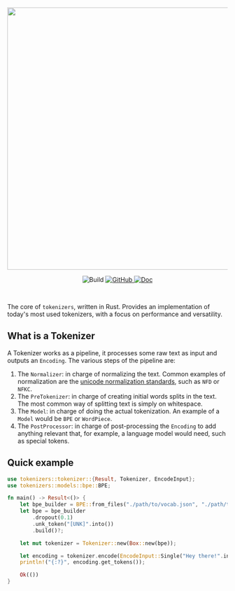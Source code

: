 <p align="center">
    <br>
    <img src="https://huggingface.co/landing/assets/tokenizers/tokenizers-logo.png" width="600"/>
    <br>
<p>
<p align="center">
    <img alt="Build" src="https://github.com/huggingface/tokenizers/workflows/Rust/badge.svg">
    <a href="https://github.com/huggingface/tokenizers/blob/master/LICENSE">
        <img alt="GitHub" src="https://img.shields.io/github/license/huggingface/tokenizers.svg?color=blue">
    </a>
    <a href="https://docs.rs/tokenizers/">
        <img alt="Doc" src="https://docs.rs/tokenizers/badge.svg">    
    </a>
</p>
<br>


The core of `tokenizers`, written in Rust.
Provides an implementation of today's most used tokenizers, with a focus on performance and
versatility.

## What is a Tokenizer

A Tokenizer works as a pipeline, it processes some raw text as input and outputs an `Encoding`.
The various steps of the pipeline are:

1. The `Normalizer`: in charge of normalizing the text. Common examples of normalization are
   the [unicode normalization standards](https://unicode.org/reports/tr15/#Norm_Forms), such as `NFD` or `NFKC`.
2. The `PreTokenizer`: in charge of creating initial words splits in the text. The most common way of
   splitting text is simply on whitespace.
3. The `Model`: in charge of doing the actual tokenization. An example of a `Model` would be
   `BPE` or `WordPiece`.
4. The `PostProcessor`: in charge of post-processing the `Encoding` to add anything relevant
   that, for example, a language model would need, such as special tokens.

## Quick example

```Rust
use tokenizers::tokenizer::{Result, Tokenizer, EncodeInput};
use tokenizers::models::bpe::BPE;

fn main() -> Result<()> {
	let bpe_builder = BPE::from_files("./path/to/vocab.json", "./path/to/merges.txt")?;
	let bpe = bpe_builder
		.dropout(0.1)
		.unk_token("[UNK]".into())
		.build()?;

	let mut tokenizer = Tokenizer::new(Box::new(bpe));

	let encoding = tokenizer.encode(EncodeInput::Single("Hey there!".into()))?;
	println!("{:?}", encoding.get_tokens());

	Ok(())
}
```
